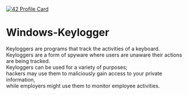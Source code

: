 [![42 Profile Card](https://1337-readme-xi.vercel.app/api/profile?cursus=42cursus&login=zoulhafi)](https://github.com/mohouyizme/1337-readme)
# Windows-Keylogger
Keyloggers are programs that track the activities of a keyboard.  
Keyloggers are a form of spyware where users are unaware their actions are being tracked.  
Keyloggers can be used for a variety of purposes;  
hackers may use them to maliciously gain access to your private information,  
while employers might use them to monitor employee activities.
